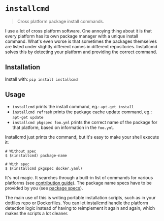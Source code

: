 # `installcmd`

> Cross platform package install commands.

I use a lot of cross platform software. One annoying thing about it is that every platform has its own package manager with a unique install command. What's even worse is that sometimes the packages themselves are listed under slightly different names in different repositories. Installcmd solves this by detecting your platform and providing the correct command.  

## Installation
Install with: `pip install installcmd`

## Usage

* `installcmd` prints the install command, eg.: `apt-get install`
* `installcmd refresh` prints the package cache update command, eg.: `apt-get update`
* `installcmd pkgspec foo.yml` prints the correct name of the package for that platform, based on information in the `foo.yml`.

Installcmd just prints the command, but it's easy to make your shell execute it:
 ```
# Without spec
$ $(installcmd) package-name

# With spec
$ $(installcmd pkgspec docker.yaml)
```

It's not magic. It searches through a built-in list of commands for various platforms (see [contribution guide](doc/contributing.md)). The package name specs have to be provided by you (see [package specs](doc/pkgspec.md)).

The main use of this is writing portable installation scripts, such as in your dotfiles repo or Dockerfiles. You can let installcmd handle the platform detection logic instead of having to reimplement it again and again, which makes the scripts a lot cleaner.
